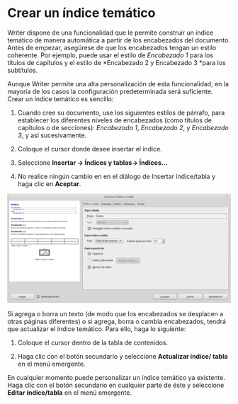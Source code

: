 
# Crear un índice temático

Writer dispone de una funcionalidad que le permite construir un índice temático de manera automática a partir de los encabezados del documento. Antes de empezar, asegúrese de que los encabezados tengan un estilo coherente. Por ejemplo, puede usar el estilo de *Encabezado 1* para los títulos de capítulos y el estilo de *Encabezado 2 y Encabezado 3 *para los subtítulos.

Aunque Writer permite una alta personalización de esta funcionalidad, en la mayoría de los casos la configuración predeterminada será suficiente. Crear un índice temático es sencillo:


1. Cuando cree su documento, use los siguientes estilos de párrafo, para establecer los diferentes niveles de encabezados (como títulos de capítulos o de secciones): *Encabezado 1*, *Encabezado 2*, y *Encabezado 3*, y así sucesivamente.

2. Coloque el cursor donde desee insertar el índice.

3. Seleccione **Insertar → Índices y tablas→ Índices...**<br />

4. No realice ningún cambio en en el diálogo de Insertar índice/tabla y haga clic en **Aceptar**.

![](https://raw.githubusercontent.com/catedu/libreOffice-la-suite-ofimatica-libre/master/img/Insertar_indice_o_tabla_279.png)

Si agrega o borra un texto (de modo que los encabezados se desplacen a otras páginas diferentes) o si agrega, borra o cambia encabezados, tendrá que actualizar el índice temático. Para ello, haga lo siguiente:

1. Coloque el cursor dentro de la tabla de contenidos.

2. Haga clic con el botón secundario y seleccione **Actualizar índice/ tabla** en el menú emergente.
</li>

En cualquier momento puede personalizar un índice temático ya existente. Haga clic con el botón secundario en cualquier parte de éste y seleccione **Editar índice/tabla** en el menú emergente.

